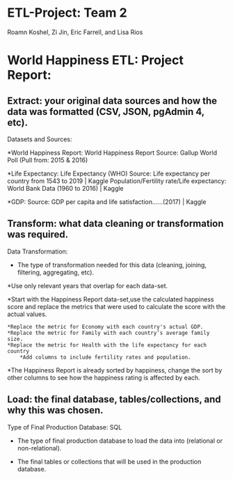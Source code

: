 # ETL-Project: Team 2
Roamn Koshel, Zi Jin, Eric Farrell, and Lisa Rios

# World Happiness ETL: Project Report:

## Extract: your original data sources and how the data was formatted (CSV, JSON, pgAdmin 4, etc).

Datasets and Sources: 

*World Happiness Report: World Happiness Report
Source: Gallup World Poll (Pull from: 2015 & 2016)

*Life Expectancy: Life Expectancy (WHO)
Source: Life expectancy per country from 1543 to 2019 | Kaggle
Population/Fertility rate/Life expectancy: World Bank Data (1960 to 2016) | Kaggle
                         
*GDP: Source: GDP per capita and life satisfaction......(2017) | Kaggle
 
## Transform: what data cleaning or transformation was required.
Data Transformation:

* The type of transformation needed for this data (cleaning, joining, filtering, aggregating, etc).

*Use only relevant years that overlap for each data-set.

*Start with the Happiness Report data-set,use the calculated happiness score and replace the metrics that were used to calculate the score with the actual values.  

    *Replace the metric for Economy with each country's actual GDP.
    *Replace the metric for Family with each country’s average family size.
    *Replace the metric for Health with the life expectancy for each country
        *Add columns to include fertility rates and population.

*The Happiness Report is already sorted by happiness, change the sort by other columns to see how the happiness rating is affected by each.

## Load: the final database, tables/collections, and why this was chosen.
Type of Final Production Database: SQL

* The type of final production database to load the data into (relational or non-relational).

* The final tables or collections that will be used in the production database.
